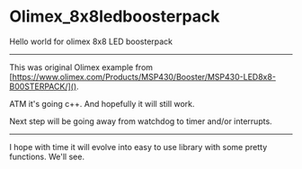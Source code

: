Olimex_8x8ledboosterpack
========================

Hello world for olimex 8x8 LED boosterpack

-----
This was original Olimex example from [https://www.olimex.com/Products/MSP430/Booster/MSP430-LED8x8-B00STERPACK/]().

ATM it's going c++.
 And hopefully it will still work.

Next step will be going away from watchdog to timer and/or interrupts.

-----

I hope with time it will evolve into easy to use library with some pretty functions. We'll see.
